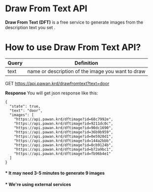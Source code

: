 
# Draw From Text API

**Draw From Text (DFT)** is a free service to generate images from the description text you set .

# How to use Draw From Text API?

| Query | Definition |
|--|--|
| text | name or description of the image you want to draw|

GET https://api.pawan.krd/drawfromtext?text=door

**Response**
You will get json response like this:

    {
      "state": true,
      "text": "door",
      "images": [
        "https://api.pawan.krd/dftimage?id=68c7992e",
        "https://api.pawan.krd/dftimage?id=9211dc0c",
        "https://api.pawan.krd/dftimage?id=90dc1690",
        "https://api.pawan.krd/dftimage?id=36b9b959",
        "https://api.pawan.krd/dftimage?id=0e5920d1",
        "https://api.pawan.krd/dftimage?id=144a2bbb",
        "https://api.pawan.krd/dftimage?id=0cb9124b",
        "https://api.pawan.krd/dftimage?id=b72a9bc1",
        "https://api.pawan.krd/dftimage?id=fb96b4e1"
      ]
    }


#### * It may need 3-5 minutes to generate 9 images
#### * We're using external services
